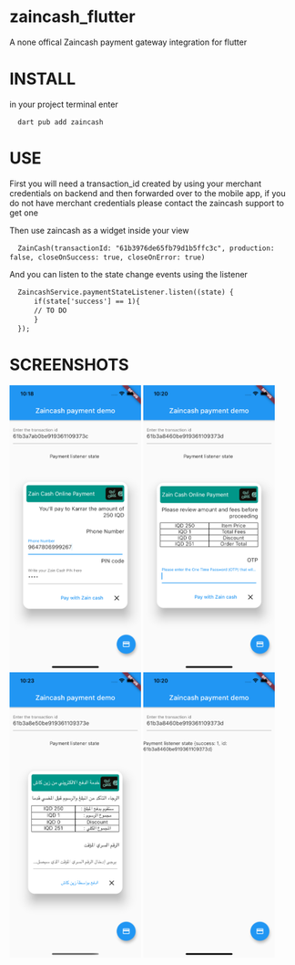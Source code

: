 # zaincash_flutter
A none offical Zaincash payment gateway integration for flutter

# INSTALL

in your project terminal enter
```
  dart pub add zaincash
```

# USE
First you will need a transaction_id created by using your merchant credentials on backend and then forwarded over to the mobile app, if you do not have merchant credentials please contact the zaincash support to get one

Then use zaincash as a widget inside your view
```
  ZainCash(transactionId: "61b3976de65fb79d1b5ffc3c", production: false, closeOnSuccess: true, closeOnError: true)
```
And you can listen to the state change events using the listener
```
  ZaincashService.paymentStateListener.listen((state) {
      if(state['success'] == 1){
      // TO DO
      }
  });
```

# SCREENSHOTS
<p float="left">
<img src="https://github.com/karrarkazuya/zaincash_flutter/raw/main/git_images/1.png" alt="1" height="500">
<img src="https://github.com/karrarkazuya/zaincash_flutter/raw/main/git_images/2.png" alt="1" height="500">
<img src="https://github.com/karrarkazuya/zaincash_flutter/raw/main/git_images/3.png" alt="1" height="500">
<img src="https://github.com/karrarkazuya/zaincash_flutter/raw/main/git_images/4.png" alt="1" height="500">
</p>
